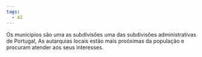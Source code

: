 ```yaml
---
tags:
  - AI
---
```


Os municipios são uma as subdivisões uma das subdivisões administrativas de Portugal, As autarquias locais estão mais proóximas da população e procuram atender aos seus interesses.